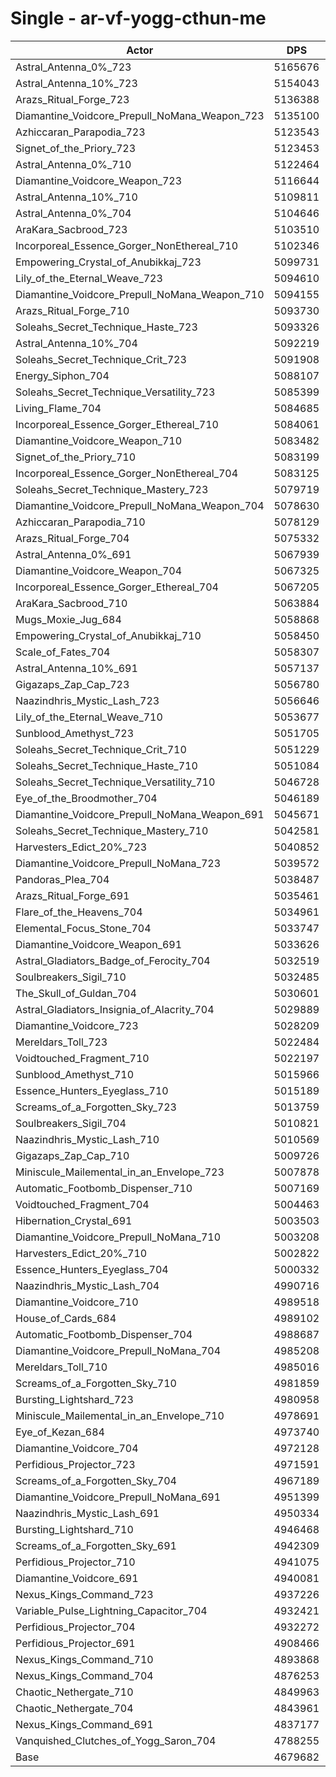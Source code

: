 # Single - ar-vf-yogg-cthun-me
| Actor | DPS | Increase |
|---|:---:|:---:|
|Astral_Antenna_0%_723|5165676|10.39%|
|Astral_Antenna_10%_723|5154043|10.14%|
|Arazs_Ritual_Forge_723|5136388|9.76%|
|Diamantine_Voidcore_Prepull_NoMana_Weapon_723|5135100|9.73%|
|Azhiccaran_Parapodia_723|5123543|9.48%|
|Signet_of_the_Priory_723|5123453|9.48%|
|Astral_Antenna_0%_710|5122464|9.46%|
|Diamantine_Voidcore_Weapon_723|5116644|9.34%|
|Astral_Antenna_10%_710|5109811|9.19%|
|Astral_Antenna_0%_704|5104646|9.08%|
|AraKara_Sacbrood_723|5103510|9.06%|
|Incorporeal_Essence_Gorger_NonEthereal_710|5102346|9.03%|
|Empowering_Crystal_of_Anubikkaj_723|5099731|8.98%|
|Lily_of_the_Eternal_Weave_723|5094610|8.87%|
|Diamantine_Voidcore_Prepull_NoMana_Weapon_710|5094155|8.86%|
|Arazs_Ritual_Forge_710|5093730|8.85%|
|Soleahs_Secret_Technique_Haste_723|5093326|8.84%|
|Astral_Antenna_10%_704|5092219|8.82%|
|Soleahs_Secret_Technique_Crit_723|5091908|8.81%|
|Energy_Siphon_704|5088107|8.73%|
|Soleahs_Secret_Technique_Versatility_723|5085399|8.67%|
|Living_Flame_704|5084685|8.65%|
|Incorporeal_Essence_Gorger_Ethereal_710|5084061|8.64%|
|Diamantine_Voidcore_Weapon_710|5083482|8.63%|
|Signet_of_the_Priory_710|5083199|8.62%|
|Incorporeal_Essence_Gorger_NonEthereal_704|5083125|8.62%|
|Soleahs_Secret_Technique_Mastery_723|5079719|8.55%|
|Diamantine_Voidcore_Prepull_NoMana_Weapon_704|5078630|8.53%|
|Azhiccaran_Parapodia_710|5078129|8.51%|
|Arazs_Ritual_Forge_704|5075332|8.45%|
|Astral_Antenna_0%_691|5067939|8.30%|
|Diamantine_Voidcore_Weapon_704|5067325|8.28%|
|Incorporeal_Essence_Gorger_Ethereal_704|5067205|8.28%|
|AraKara_Sacbrood_710|5063884|8.21%|
|Mugs_Moxie_Jug_684|5058868|8.10%|
|Empowering_Crystal_of_Anubikkaj_710|5058450|8.09%|
|Scale_of_Fates_704|5058307|8.09%|
|Astral_Antenna_10%_691|5057137|8.07%|
|Gigazaps_Zap_Cap_723|5056780|8.06%|
|Naazindhris_Mystic_Lash_723|5056646|8.06%|
|Lily_of_the_Eternal_Weave_710|5053677|7.99%|
|Sunblood_Amethyst_723|5051705|7.95%|
|Soleahs_Secret_Technique_Crit_710|5051229|7.94%|
|Soleahs_Secret_Technique_Haste_710|5051084|7.94%|
|Soleahs_Secret_Technique_Versatility_710|5046728|7.84%|
|Eye_of_the_Broodmother_704|5046189|7.83%|
|Diamantine_Voidcore_Prepull_NoMana_Weapon_691|5045671|7.82%|
|Soleahs_Secret_Technique_Mastery_710|5042581|7.75%|
|Harvesters_Edict_20%_723|5040852|7.72%|
|Diamantine_Voidcore_Prepull_NoMana_723|5039572|7.69%|
|Pandoras_Plea_704|5038487|7.67%|
|Arazs_Ritual_Forge_691|5035461|7.60%|
|Flare_of_the_Heavens_704|5034961|7.59%|
|Elemental_Focus_Stone_704|5033747|7.57%|
|Diamantine_Voidcore_Weapon_691|5033626|7.56%|
|Astral_Gladiators_Badge_of_Ferocity_704|5032519|7.54%|
|Soulbreakers_Sigil_710|5032485|7.54%|
|The_Skull_of_Guldan_704|5030601|7.50%|
|Astral_Gladiators_Insignia_of_Alacrity_704|5029889|7.48%|
|Diamantine_Voidcore_723|5028209|7.45%|
|Mereldars_Toll_723|5022484|7.33%|
|Voidtouched_Fragment_710|5022197|7.32%|
|Sunblood_Amethyst_710|5015966|7.19%|
|Essence_Hunters_Eyeglass_710|5015189|7.17%|
|Screams_of_a_Forgotten_Sky_723|5013759|7.14%|
|Soulbreakers_Sigil_704|5010821|7.08%|
|Naazindhris_Mystic_Lash_710|5010569|7.07%|
|Gigazaps_Zap_Cap_710|5009726|7.05%|
|Miniscule_Mailemental_in_an_Envelope_723|5007878|7.01%|
|Automatic_Footbomb_Dispenser_710|5007169|7.00%|
|Voidtouched_Fragment_704|5004463|6.94%|
|Hibernation_Crystal_691|5003503|6.92%|
|Diamantine_Voidcore_Prepull_NoMana_710|5003208|6.91%|
|Harvesters_Edict_20%_710|5002822|6.91%|
|Essence_Hunters_Eyeglass_704|5000332|6.85%|
|Naazindhris_Mystic_Lash_704|4990716|6.65%|
|Diamantine_Voidcore_710|4989518|6.62%|
|House_of_Cards_684|4989102|6.61%|
|Automatic_Footbomb_Dispenser_704|4988687|6.60%|
|Diamantine_Voidcore_Prepull_NoMana_704|4985208|6.53%|
|Mereldars_Toll_710|4985016|6.52%|
|Screams_of_a_Forgotten_Sky_710|4981859|6.46%|
|Bursting_Lightshard_723|4980958|6.44%|
|Miniscule_Mailemental_in_an_Envelope_710|4978691|6.39%|
|Eye_of_Kezan_684|4973740|6.28%|
|Diamantine_Voidcore_704|4972128|6.25%|
|Perfidious_Projector_723|4971591|6.24%|
|Screams_of_a_Forgotten_Sky_704|4967189|6.14%|
|Diamantine_Voidcore_Prepull_NoMana_691|4951399|5.81%|
|Naazindhris_Mystic_Lash_691|4950334|5.78%|
|Bursting_Lightshard_710|4946468|5.70%|
|Screams_of_a_Forgotten_Sky_691|4942309|5.61%|
|Perfidious_Projector_710|4941075|5.59%|
|Diamantine_Voidcore_691|4940081|5.56%|
|Nexus_Kings_Command_723|4937226|5.50%|
|Variable_Pulse_Lightning_Capacitor_704|4932421|5.40%|
|Perfidious_Projector_704|4932272|5.40%|
|Perfidious_Projector_691|4908466|4.89%|
|Nexus_Kings_Command_710|4893868|4.58%|
|Nexus_Kings_Command_704|4876253|4.20%|
|Chaotic_Nethergate_710|4849963|3.64%|
|Chaotic_Nethergate_704|4843961|3.51%|
|Nexus_Kings_Command_691|4837177|3.37%|
|Vanquished_Clutches_of_Yogg_Saron_704|4788255|2.32%|
|Base|4679682|0.00%|
